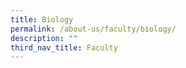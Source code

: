 ```yaml
---
title: Biology
permalink: /about-us/faculty/biology/
description: ""
third_nav_title: Faculty
---
```

